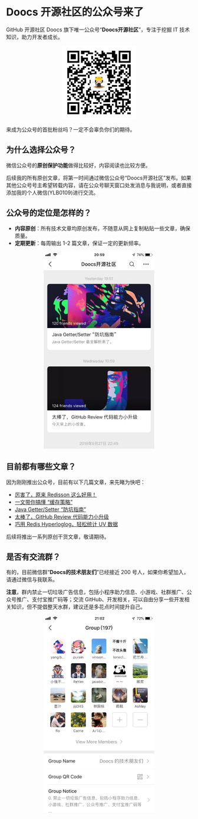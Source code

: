 # Doocs 开源社区的公众号来了
GitHub 开源社区 Doocs 旗下唯一公众号“**Doocs开源社区**”，专注于挖掘 IT 技术知识，助力开发者成长。

<div style="text-align:center;">
  <img src="./images/qrcode_for_doocs.jpg" width="200px;"/>
</div>

来成为公众号的首批粉丝吗？一定不会辜负你们的期待。

## 为什么选择公众号？
微信公众号的**原创保护功能**做得比较好，内容阅读也比较方便。

后续我的所有原创文章，将第一时间通过微信公众号“Doocs开源社区”发布。如果其他公众号号主希望转载内容，请在公众号聊天窗口处发消息与我说明，或者直接添加我的个人微信(YLB0109)进行交流。

## 公众号的定位是怎样的？
- **内容原创**：所有技术文章均原创发布，不随意从网上复制粘贴一些文章，确保质量。
- **定期更新**：每周输出 1-2 篇文章，保证一定的更新频率。

<div style="text-align:center;">
  <img src="./images/article-demo.png" width="300px;"/>
</div>

## 目前都有哪些文章？
因为刚刚推出公众号，目前有以下几篇文章，来先睹为快吧：

- [厉害了，原来 Redisson 这么好用！](https://mp.weixin.qq.com/s/lpZ7eRdImy0MyTEVH68HYw)
- [一文带你搞懂 “缓存策略”](https://mp.weixin.qq.com/s/47A_iXY_nArURwUTPHr2IQ)
- [Java Getter/Setter “防坑指南”](https://mp.weixin.qq.com/s/TZqcAw7NTlcvU-p930-eHA)
- [太棒了，GitHub Review 代码能力小升级](https://mp.weixin.qq.com/s/Lok0epqn91Q51ygZo_FLkg)
- [巧用 Redis Hyperloglog，轻松统计 UV 数据](https://mp.weixin.qq.com/s/w1r-M6YVvQSfUtzO_xe44Q)

后续将推出一系列原创干货文章，敬请期待。

## 是否有交流群？
有的，目前微信群“**Doocs的技术朋友们**”已经接近 200 号人，如果你希望加入，请通过微信与我联系。

**注意**，群内禁止一切垃圾广告信息，包括小程序助力信息、小游戏、社群推广、公众号推广、支付宝推广码等；交流 GitHub、开发相关，可以自由分享一些开发相关知识，但不提倡整天水群，建议还是多花点时间提升自己。

<div style="text-align:center;">
  <img src="./images/wechat-group-for-doocs.png" width="300px;"/>
</div>
